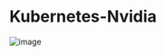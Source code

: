# Kubernetes-Nvidia
![image](https://github.com/user-attachments/assets/210fbf5c-721b-43b2-93e9-4889f16d3de3)
